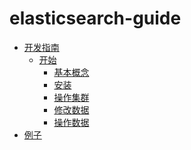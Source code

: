 elasticsearch-guide
===================

* [开发指南](README.md)
  * [开始](getting-started/README.md)
     * [基本概念](getting-started/basic-concepts.md)
     * [安装](getting-started/installation.md)
     * [操作集群](getting-started/exploring-cluster.md)
     * [修改数据](getting-started/modifying-data.md)
     * [操作数据](getting-started/exploring-data.md)
* [例子](example-in-large-data/example.md)